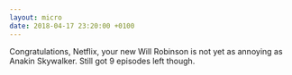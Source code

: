 ```yaml
---
layout: micro
date: 2018-04-17 23:20:00 +0100
---
```


Congratulations, Netflix, your new Will Robinson is not yet as annoying as Anakin Skywalker. Still got 9 episodes left though.
